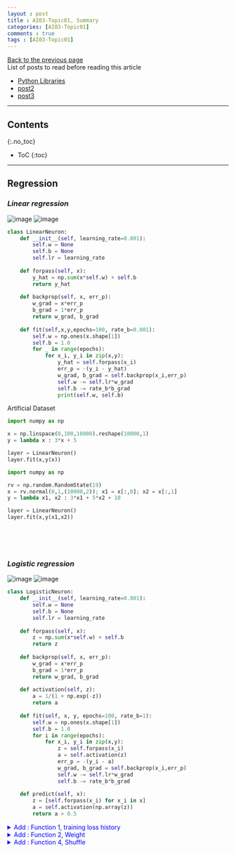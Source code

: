 ```yaml
---
layout : post
title : AI03-Topic01, Summary
categories: [AI03-Topic01]
comments : true
tags : [AI03-Topic01]
---
```

[Back to the previous page](https://userdyk-github.github.io/ai03/AI03-Fundamental-of-deep-learning.html) <br>
List of posts to read before reading this article
- <a href='https://userdyk-github.github.io/pl03/PL03-Libraries.html' target="_blank">Python Libraries</a>
- <a href='https://userdyk-github.github.io/'>post2</a>
- <a href='https://userdyk-github.github.io/'>post3</a>

---

## Contents
{:.no_toc}

* ToC
{:toc}

<hr class="division1">


## **Regression**
### ***Linear regression***
![image](https://user-images.githubusercontent.com/52376448/69369878-291a0480-0ce0-11ea-8615-28ce7d19a464.png)
![image](https://user-images.githubusercontent.com/52376448/69403808-e0456880-0d3e-11ea-9764-7a88e0a4f342.png)

```python
class LinearNeuron:
    def __init__(self, learning_rate=0.001):
        self.w = None
        self.b = None
        self.lr = learning_rate
    
    def forpass(self, x):
        y_hat = np.sum(x*self.w) + self.b
        return y_hat
    
    def backprop(self, x, err_p):
        w_grad = x*err_p
        b_grad = 1*err_p
        return w_grad, b_grad
    
    def fit(self,x,y,epochs=100, rate_b=0.001):
        self.w = np.ones(x.shape[1])
        self.b = 1.0
        for _ in range(epochs):
            for x_i, y_i in zip(x,y):
                y_hat = self.forpass(x_i)
                err_p = -(y_i - y_hat)
                w_grad, b_grad = self.backprop(x_i,err_p)
                self.w -= self.lr*w_grad
                self.b -= rate_b*b_grad
                print(self.w, self.b)
```
<span class="frame3">Artificial Dataset</span><br>
```python
import numpy as np

x = np.linspace(0,100,10000).reshape(10000,1)
y = lambda x : 3*x + 5

layer = LinearNeuron()
layer.fit(x,y(x))
```
```python
import numpy as np

rv = np.random.RandomState(19)
x = rv.normal(0,1,(10000,2)); x1 = x[:,0]; x2 = x[:,1]
y = lambda x1, x2 : 3*x1 + 5*x2 + 10

layer = LinearNeuron()
layer.fit(x,y(x1,x2))
```
<br><br><br>

### ***Logistic regression***
![image](https://user-images.githubusercontent.com/52376448/69402086-28ae5780-0d3a-11ea-9524-632ce29de793.png)
![image](https://user-images.githubusercontent.com/52376448/69403870-0c60e980-0d3f-11ea-95a9-96b0ce2b4cf5.png)

```python
class LogisticNeuron:
    def __init__(self, learning_rate=0.001):
        self.w = None
        self.b = None
        self.lr = learning_rate
        
    def forpass(self, x):
        z = np.sum(x*self.w) + self.b
        return z
    
    def backprop(self, x, err_p):
        w_grad = x*err_p
        b_grad = 1*err_p
        return w_grad, b_grad
    
    def activation(self, z):
        a = 1/(1 + np.exp(-z))
        return a
    
    def fit(self, x, y, epochs=100, rate_b=1):
        self.w = np.ones(x.shape[1])
        self.b = 1.0
        for i in range(epochs):
            for x_i, y_i in zip(x,y):
                z = self.forpass(x_i)
                a = self.activation(z)
                err_p = -(y_i - a)
                w_grad, b_grad = self.backprop(x_i,err_p)
                self.w -= self.lr*w_grad
                self.b -= rate_b*b_grad
    
    def predict(self, x):
        z = [self.forpass(x_i) for x_i in x]
        a = self.activation(np.array(z))
        return a > 0.5
```
<details markdown="1">
<summary class='jb-small' style="color:blue">Add : Function 1, training loss history</summary>
<hr class='division3'>
```python
class metric():
    def __init__(self):
        """<<<F1[1]>>>"""
        self.losses = []
        """<<<F1[1]>>>"""
        
    """<<<F1[4]>>>"""    
    def loss(self):
        plt.clf()
        plt.grid(True)
        plt.plot(self.losses)
        plt.xlabel('Epochs')
        plt.ylabel('Loss')
        display.display(plt.gcf())
        display.clear_output(wait=True)

    def loss_save(self):
        np.savetxt('loss.txt', self.losses)
        plt.clf()
        plt.grid(True)
        plt.plot(self.losses)
        plt.xlabel('Epochs')
        plt.ylabel('Loss')
        plt.savefig('loss.jpg')
    """<<<F1[4]>>>"""    
        
class LogisticNeuron(metric):
    def __init__(self, learning_rate=0.001):
        super().__init__()
        self.w = None
        self.b = None
        self.lr = learning_rate
        
    def forpass(self, x):
        z = np.sum(x*self.w) + self.b
        return z
    
    def backprop(self, x, err_p):
        w_grad = x*err_p
        b_grad = 1*err_p
        return w_grad, b_grad
    
    def activation(self, z):
        a = 1/(1 + np.exp(-z))
        return a
    
    def fit(self, x, y, epochs=100, rate_b=1):
        self.w = np.ones(x.shape[1])
        self.b = 1.0
        for i in range(epochs):
            """<<<F1[2]>>>"""
            loss = 0
            """<<<F1[2]>>>"""
            for x_i, y_i in zip(x,y):
                z = self.forpass(x_i)
                a = self.activation(z)
                err_p = -(y_i - a)
                w_grad, b_grad = self.backprop(x_i,err_p)
                self.w -= self.lr*w_grad
                self.b -= rate_b*b_grad
                """<<<F1[3]"""        
                a = np.clip(a, 1e-10, 1 - 1e-10)
                loss += -(y_i*np.log(a)+(1-y_i)*np.log(1-a))
            self.losses.append(loss/len(y))
            self.loss()
        self.loss_save()
        """F1[3]>>>"""
        
    def predict(self, x):
        z = [self.forpass(x_i) for x_i in x]
        a = self.activation(np.array(z))
        return a > 0.5
```
```python
import numpy as np

rv = np.random.RandomState(19)
x = rv.normal(0,1,(1000,2)); x1 = x[:,0]; x2 = x[:,1]
y = lambda x1, x2 : 1/(1+np.exp(-3*x1 -5*x2 - 10))

layer = LogisticNeuron()
layer.fit(x,y(x1,x2))
```
```python
plt.plot(layer.losses)
```
<hr class='division3'>
</details>

<details markdown="1">
<summary class='jb-small' style="color:blue">Add : Function 2, Weight</summary>
<hr class='division3'>
```python
class metric():
    def __init__(self):
        """<<<F2[1]>>>"""
        self.weights = []
        """<<<F2[1]>>>"""
        
    """<<<F2[3]>>>"""    
    def w_history(self):
        print(*self.w, self.b)
        display.clear_output(wait=True)

    def w_history_save(self):
        np.savetxt('weight.txt', self.weights)
    """<<<F2[3]>>>"""


class LogisticNeuron(metric):
    def __init__(self, learning_rate=0.001):
        super().__init__()
        self.w = None
        self.b = None
        self.lr = learning_rate
        
    def forpass(self, x):
        z = np.sum(x*self.w) + self.b
        return z
    
    def backprop(self, x, err_p):
        w_grad = x*err_p
        b_grad = 1*err_p
        return w_grad, b_grad
    
    def activation(self, z):
        a = 1/(1 + np.exp(-z))
        return a
    
    def fit(self, x, y, epochs=100, rate_b=1):
        self.w = np.ones(x.shape[1])
        self.b = 1.0
        for i in range(epochs):
            for x_i, y_i in zip(x,y):
                z = self.forpass(x_i)
                a = self.activation(z)
                err_p = -(y_i - a)
                w_grad, b_grad = self.backprop(x_i,err_p)
                self.w -= self.lr*w_grad
                self.b -= rate_b*b_grad
            """<<<F2[2]"""
            self.weights.append([*self.w, self.b])
            self.w_history()
        self.w_history_save()
        """F2[2]>>>"""
        
    def predict(self, x):
        z = [self.forpass(x_i) for x_i in x]
        a = self.activation(np.array(z))
        return a > 0.5
```
<hr class='division3'>
</details>


<details markdown="1">
<summary class='jb-small' style="color:blue">Add : Function 3, Bias</summary>
<hr class='division3'>
```python
class LogisticNeuron:
    def __init__(self, learning_rate=0.001):
        self.w = None
        self.b = None
        self.lr = learning_rate        
        
    def forpass(self, x):
        z = np.sum(x*self.w) + self.b
        return z
    
    def backprop(self, x, err_p):
        w_grad = x*err_p
        b_grad = 1*err_p
        return w_grad, b_grad
    
    """<<<F3[1]>>>"""
    def add_bias(self, x):
        return np.c_p[np.ones((x.shape[0],1)),x]
    """<<<F3[1]>>>"""
    
    def activation(self, z):
        a = 1/(1 + np.exp(-z))
        return a
    
    def fit(self, x, y, epochs=100, rate_b=1):
        self.w = np.ones(x.shape[1])
        self.b = 1.0
        for i in range(epochs):    
            for x_i, y_i in zip(x,y):
                z = self.forpass(x_i)
                a = self.activation(z)
                err_p = -(y_i - a)
                w_grad, b_grad = self.backprop(x_i,err_p)
                self.w -= self.lr*w_grad
                self.b -= rate_b*b_grad
    
    def predict(self, x):
        z = [self.forpass(x_i) for x_i in x]
        a = self.activation(np.array(z))
        return a > 0.5
```
<hr class='division3'>
</details>
<details markdown="1">
<summary class='jb-small' style="color:blue">Add : Function 4, Shuffle</summary>
<hr class='division3'>
```python
class LogisticNeuron:
    def __init__(self, learning_rate=0.001):
        self.w = None
        self.b = None
        self.lr = learning_rate        
        
    def forpass(self, x):
        z = np.sum(x*self.w) + self.b
        return z
    
    def backprop(self, x, err_p):
        w_grad = x*err_p
        b_grad = 1*err_p
        return w_grad, b_grad
    
    def activation(self, z):
        a = 1/(1 + np.exp(-z))
        return a
    
    def fit(self, x, y, epochs=100, rate_b=1):
        self.w = np.ones(x.shape[1])
        self.b = 1.0
        for i in range(epochs):
            """<<<F4[1]>>>"""
            indexes = np.random.permutation(np.arange(len(x))) 
            for i in indexes:                                  
                z = self.forpass(x[i])                         
                a = self.activation(z)                         
                err_p = -(y[i] - a)                            
                w_grad, b_grad = self.backprop(x[i], err_p)    
                self.w -= self.lr*w_grad
                self.b -= rate_b*b_grad
            """<<<F4[1]>>>"""
            
    def predict(self, x):
        z = [self.forpass(x_i) for x_i in x]
        a = self.activation(np.array(z))
        return a > 0.5
```
<hr class='division3'>
</details>
<span class="frame3">Artificial Dataset</span><br>
```python
import numpy as np

rv = np.random.RandomState(19)
x = rv.normal(0,1,(10000,2)); x1 = x[:,0]; x2 = x[:,1]
y = lambda x1, x2 : 1/(1+np.exp(-3*x1 -5*x2 - 10))

layer = LogisticNeuron()
layer.fit(x,y(x1,x2))
```
<span class="frame3">Real Dataset</span><br>
```python
import numpy as np
from sklearn.datasets import load_breast_cancer
from sklearn.model_selection import train_test_split

loaded_dataset = load_breast_cancer()
x = loaded_dataset.data
y = loaded_dataset.target
x_train, x_test, y_train, y_test = train_test_split(x,y,stratify=y,test_size=0.2,random_state=42)

layer=LogisticNeuron()
layer.fit(x_train,y_train)
```
<br><br><br>

### ***Latest Version SingleLayer***
```python
class metric():
    def __init__(self):
        self.losses = []
        self.weights = []
        
    def loss(self):
        plt.clf()
        plt.grid(True)
        plt.plot(self.losses)
        plt.xlabel('Epochs')
        plt.ylabel('Loss')
        display.display(plt.gcf())
        #display.clear_output(wait=True)

    def loss_save(self):
        np.savetxt('loss.txt', self.losses)
        plt.clf()
        plt.grid(True)
        plt.plot(self.losses)
        plt.xlabel('Epochs')
        plt.ylabel('Loss')
        plt.savefig('loss.jpg')
        
    def w_history(self):
        print(*self.w, self.b)
        display.clear_output(wait=True)

    def w_history_save(self):
        np.savetxt('weight.txt', self.weights)


class SingleLayer(metric):
    def __init__(self, learning_rate=0.001):
        super().__init__()
        self.w = None
        self.b = None
        self.lr = learning_rate                
    
    def forpass(self, x):
        z = np.sum(x*self.w) + self.b
        return z
    
    def backprop(self, x ,err_p):
        w_grad = x * err_p
        b_grad = 1 * err_p
        return w_grad, b_grad
    
    def add_bias(self, x):
        return np.c_p[np.ones((x.shape[0],1)),x]
    
    def activation(self, z):
        a = 1 / (1 + np.exp(-z))
        return a
    
    def fit(self, x, y, epochs=100, rate_b=1):
        self.w = np.ones(x.shape[1])
        self.b = 1.0
        for i in range(epochs):
            loss = 1.0
            indexes = np.random.permutation(np.arange(len(x)))
            for i in indexes:
                z = self.forpass(x[i])
                a = self.activation(z)
                err_p = -(y[i] - a)
                w_grad, b_grad = self.backprop(x[i], err_p)
                self.w -= self.lr*w_grad
                self.b -= rate_b*b_grad
                a = np.clip(a, 1e-10, 1 - 1e-10)                
                loss += -(y[i]*np.log(a)+(1-y[i])*np.log(1-a))
            self.losses.append(loss/len(y))
            self.loss()
            self.weights.append([*self.w, self.b])
            self.w_history()
        self.loss_save()
        self.w_history_save()
        
    def predict(self, x):
        z = [self.forpass(x_i) for x_i in x]
        return np.array(z) > 0
    
    def score(self, x, y):
        return np.mean(self.predict(x) == y)
```
<span class="frame3">Artificial Dataset</span><br>
```python
import numpy as np

rv = np.random.RandomState(19)
x = rv.normal(0,1,(10000,2)); x1 = x[:,0]; x2 = x[:,1]
y = lambda x1, x2 : 1/(1+np.exp(-3*x1 -5*x2 - 10))

layer = SingleLayer()
layer.fit(x,y(x1,x2))
```
<span class="frame3">Real Dataset</span><br>
```python
import numpy as np
from sklearn.datasets import load_breast_cancer
from sklearn.model_selection import train_test_split

loaded_dataset = load_breast_cancer()
x = loaded_dataset.data
y = loaded_dataset.target
x_train, x_test, y_train, y_test = train_test_split(x,y,stratify=y,test_size=0.2,random_state=42)

layer=SingleLayer()
layer.fit(x_train,y_train)
layer.score(x_test,y_test)
```
<details markdown="1">
<summary class='jb-small' style="color:blue">by scikit-learn</summary>
<hr class='division3'>
```python
import numpy as np
from sklearn.datasets import load_breast_cancer
from sklearn.model_selection import train_test_split
from sklearn.linear_model import SGDClassifier

loaded_dataset = load_breast_cancer()
x = loaded_dataset.data
y = loaded_dataset.target
x_train, x_test, y_train, y_test = train_test_split(x,y,stratify=y,test_size=0.2,random_state=42)

sgd = SGDClassifier(loss='log', max_iter=100, tol=1e-3, random_state=42)
sgd.fit(x_train, y_train)
sgd.score(x_test,y_test)
```
<hr class='division3'>
</details>

<br><br><br>

<hr class="division2">

## **Training skills on sigle layer(binaray classification)**

### ***Version 0 : Basic model of single layer***
Bias(F3) + Shuffle(F4)

```python
class SingleLayer:
    def __init__(self, learning_rate=0.1):
        self.w = None
        self.b = None
        self.lr = learning_rate
        
    def forpass(self, x):
        z = np.sum(x*self.w) + self.b
        return z
    
    def backprop(self, x ,err_p):
        w_grad = x * err_p
        b_grad = 1 * err_p
        return w_grad, b_grad
    
    def activation(self, z):
        a = 1 / (1 + np.exp(-z))
        return a
    
    def fit(self, x, y, epochs=100, rate_b=1):
        self.w = np.ones(x.shape[1])
        self.b = 0
        for i in range(epochs):
            indexes = np.random.permutation(np.arange(len(x)))            
            for i in indexes:
                z = self.forpass(x[i])
                a = self.activation(z)
                err_p = -(y[i] - a)
                w_grad, b_grad = self.backprop(x[i], err_p)
                self.w -= self.lr*w_grad
                self.b -= rate_b*b_grad
        
    def predict(self, x):
        z = [self.forpass(x_i) for x_i in x]
        return np.array(z) > 0
    
    def score(self, x, y):
        return np.mean(self.predict(x) == y)
```
<span class="frame3">Artificial Dataset</span><br>
```python
import numpy as np
from sklearn.model_selection import train_test_split

rv = np.random.RandomState(19)
x = rv.normal(0,1,(10000,2)); x1 = x[:,0]; x2 = x[:,1]
y = lambda x1, x2 : 1/(1+np.exp(-3*x1 -5*x2 - 10))

x_train_all, x_test, y_train_all, y_test = train_test_split(x, y(x1,x2), test_size=0.2, random_state=42)
x_train, x_val, y_train, y_val = train_test_split(x_train_all, y_train_all, test_size=0.2, random_state=42)

layer = SingleLayer()
layer.fit(x_train,y_train)
layer.score(x_test,y_test)
```
<details markdown="1">
<summary class='jb-small' style="color:blue">OUTPUT</summary>
<hr class='division3'>
<hr class='division3'>
</details>
<br>
<span class="frame3">Real Dataset</span><br>
```python
import numpy as np
from sklearn.datasets import load_breast_cancer
from sklearn.model_selection import train_test_split

loaded_dataset = load_breast_cancer()
x = loaded_dataset.data
y = loaded_dataset.target
x_train_all, x_test, y_train_all, y_test = train_test_split(x, y, test_size=0.2, random_state=42)
x_train, x_val, y_train, y_val = train_test_split(x_train_all, y_train_all, test_size=0.2, random_state=42)

layer=SingleLayer()
layer.fit(x_train,y_train)
layer.score(x_test,y_test)
```
<details markdown="1">
<summary class='jb-small' style="color:blue">OUTPUT</summary>
<hr class='division3'>
<hr class='division3'>
</details>
<br><br><br>

---


### ***Version 1 : Update loss according to weight history about train-dataset***
```python
class SingleLayer:
    def __init__(self, learning_rate=0.1):
        self.w = None
        self.b = None
        self.lr = learning_rate
        """<<<V1>>>"""
        self.losses = []
        self.weights = []
        """<<<V1>>>"""
        
    def forpass(self, x):
        z = np.sum(x*self.w) + self.b
        return z
    
    def backprop(self, x ,err_p):
        w_grad = x * err_p
        b_grad = 1 * err_p
        return w_grad, b_grad
    
    def activation(self, z):
        a = 1 / (1 + np.exp(-z))
        return a
    
    def fit(self, x, y, epochs=100, rate_b=1):
        self.w = np.ones(x.shape[1])
        self.b = 0
        """<<<V1>>>"""
        self.weights.append(self.w.copy())
        """<<<V1>>>"""
        for i in range(epochs):
            """<<<V1>>>"""
            loss = 0
            """<<<V1>>>"""
            indexes = np.random.permutation(np.arange(len(x)))            
            for i in indexes:
                z = self.forpass(x[i])
                a = self.activation(z)
                err_p = -(y[i] - a)
                w_grad, b_grad = self.backprop(x[i], err_p)
                self.w -= self.lr*w_grad
                self.b -= rate_b*b_grad
                """<<<V1"""
                self.weights.append(self.w.copy())
                a = np.clip(a, 1e-10, 1 - 1e-10)                
                loss += -(y[i]*np.log(a)+(1-y[i])*np.log(1-a))
            self.losses.append(loss/len(y))
            """V1>>>"""
        
    def predict(self, x):
        z = [self.forpass(x_i) for x_i in x]
        return np.array(z) > 0
    
    def score(self, x, y):
        return np.mean(self.predict(x) == y)
```
<span class="frame3">Artificial Dataset</span><br>
```python
import numpy as np
from sklearn.model_selection import train_test_split

rv = np.random.RandomState(19)
x = rv.normal(0,1,(10000,2)); x1 = x[:,0]; x2 = x[:,1]
y = lambda x1, x2 : 1/(1+np.exp(-3*x1 -5*x2 - 10))

x_train_all, x_test, y_train_all, y_test = train_test_split(x, y(x1,x2), test_size=0.2, random_state=42)
x_train, x_val, y_train, y_val = train_test_split(x_train_all, y_train_all, test_size=0.2, random_state=42)

layer = SingleLayer()
layer.fit(x_train,y_train)
layer.score(x_test,y_test)
```
<details markdown="1">
<summary class='jb-small' style="color:blue">OUTPUT</summary>
<hr class='division3'>
<hr class='division3'>
</details>
<br>
<span class="frame3">Real Dataset</span><br>
```python
import numpy as np
from sklearn.datasets import load_breast_cancer
from sklearn.model_selection import train_test_split

loaded_dataset = load_breast_cancer()
x = loaded_dataset.data
y = loaded_dataset.target
x_train_all, x_test, y_train_all, y_test = train_test_split(x, y, test_size=0.2, random_state=42)
x_train, x_val, y_train, y_val = train_test_split(x_train_all, y_train_all, test_size=0.2, random_state=42)

layer=SingleLayer()
layer.fit(x_train,y_train)
layer.score(x_test,y_test)
```
<details markdown="1">
<summary class='jb-small' style="color:blue">OUTPUT</summary>
<hr class='division3'>
<hr class='division3'>
</details>

<br><br><br>

---

### ***Version 2 : Standardization***
```python
class SingleLayer:
    def __init__(self, learning_rate=0.1):
        self.w = None
        self.b = None
        self.lr = learning_rate
        
    def forpass(self, x):
        z = np.sum(x*self.w) + self.b
        return z
    
    def backprop(self, x ,err_p):
        w_grad = x * err_p
        b_grad = 1 * err_p
        return w_grad, b_grad
    
    def activation(self, z):
        a = 1 / (1 + np.exp(-z))
        return a
    
    def fit(self, x, y, epochs=100, rate_b=1):
        self.w = np.ones(x.shape[1])
        self.b = 0
        for i in range(epochs):
            indexes = np.random.permutation(np.arange(len(x)))            
            for i in indexes:
                z = self.forpass(x[i])
                a = self.activation(z)
                err_p = -(y[i] - a)
                w_grad, b_grad = self.backprop(x[i], err_p)
                self.w -= self.lr*w_grad
                self.b -= rate_b*b_grad
        
    def predict(self, x):
        z = [self.forpass(x_i) for x_i in x]
        return np.array(z) > 0
    
    def score(self, x, y):
        return np.mean(self.predict(x) == y)
```
<span class="frame3">Artificial Dataset</span><br>
```python
import numpy as np
from sklearn.model_selection import train_test_split

rv = np.random.RandomState(19)
x = rv.normal(0,1,(10000,2)); x1 = x[:,0]; x2 = x[:,1]
y = lambda x1, x2 : 1/(1+np.exp(-3*x1 -5*x2 - 10))

x_train_all, x_test, y_train_all, y_test = train_test_split(x, y(x1,x2), test_size=0.2, random_state=42)
x_train, x_val, y_train, y_val = train_test_split(x_train_all, y_train_all, test_size=0.2, random_state=42)

"""<<<V2>>>"""
x_train_mean = np.mean(x_train, axis=0)
x_train_std = np.std(x_train, axis=0)
x_train_scaled = (x_train - x_train_mean)/x_train_std

x_val_mean = np.mean(x_val, axis=0)
x_val_std = np.std(x_val, axis=0)
x_val_scaled = (x_val - x_val_mean)/x_val_std

x_test_mean = np.mean(x_test, axis=0)
x_test_std = np.std(x_test, axis=0)
x_test_scaled = (x_test - x_test_mean)/x_test_std
"""<<<V2>>>"""

layer = SingleLayer()
layer.fit(x_train,y_train)
layer.score(x_test,y_test)
```
<details markdown="1">
<summary class='jb-small' style="color:blue">OUTPUT</summary>
<hr class='division3'>
<hr class='division3'>
</details>
<br>
<span class="frame3">Real Dataset</span><br>
```python
import numpy as np
from sklearn.datasets import load_breast_cancer
from sklearn.model_selection import train_test_split

loaded_dataset = load_breast_cancer()
x = loaded_dataset.data
y = loaded_dataset.target
x_train_all, x_test, y_train_all, y_test = train_test_split(x, y, test_size=0.2, random_state=42)
x_train, x_val, y_train, y_val = train_test_split(x_train_all, y_train_all, test_size=0.2, random_state=42)

"""<<<V2>>>"""
x_train_mean = np.mean(x_train, axis=0)
x_train_std = np.std(x_train, axis=0)
x_train_scaled = (x_train - x_train_mean)/x_train_std

x_val_mean = np.mean(x_val, axis=0)
x_val_std = np.std(x_val, axis=0)
x_val_scaled = (x_val - x_val_mean)/x_val_std

x_test_mean = np.mean(x_test, axis=0)
x_test_std = np.std(x_test, axis=0)
x_test_scaled = (x_test - x_test_mean)/x_test_std
"""<<<V2>>>"""

layer=SingleLayer()
layer.fit(x_train,y_train)
layer.score(x_test,y_test)
```
<details markdown="1">
<summary class='jb-small' style="color:blue">OUTPUT</summary>
<hr class='division3'>
<hr class='division3'>
</details>

<br><br><br>

---

### ***Version 3 : Update loss according to weight history about validation-dataset***
```python
class SingleLayer:
    def __init__(self, learning_rate=0.1):
        self.w = None
        self.b = None
        self.lr = learning_rate
        """<<<V3>>>"""
        self.val_losses = []
        self.weights = []
        """<<<V3>>>"""
    
    """<<<V3>>>"""
    def update_val_loss(self, x_val, y_val):
        if x_val is None:
            return
        val_loss = 0
        for i in range(len(x_val)):
            z = self.forpass(x_val[i])
            a = self.activation(z)
            a = np.clip(a, 1e-10, 1-1e-10)
            val_loss += -(y_val[i]*np.log(a) + (1-y_val[i])*np.log(1-a))
        self.val_losses.append(val_loss/len(y_val))
    """<<<V3>>>"""
    
    def forpass(self, x):
        z = np.sum(x*self.w) + self.b
        return z
    
    def backprop(self, x ,err_p):
        w_grad = x * err_p
        b_grad = 1 * err_p
        return w_grad, b_grad
    
    def activation(self, z):
        a = 1 / (1 + np.exp(-z))
        return a
    
    """<<<V3"""
    def fit(self, x, y, epochs=100, rate_b=1, x_val=None, y_val=None):
        """V3>>>"""
        self.w = np.ones(x.shape[1])
        self.b = 0
        """<<<V3>>>"""
        self.weights.append(self.w.copy())
        """<<<V3>>>"""
        for i in range(epochs):
            indexes = np.random.permutation(np.arange(len(x)))            
            for i in indexes:
                z = self.forpass(x[i])
                a = self.activation(z)
                err_p = -(y[i] - a)
                w_grad, b_grad = self.backprop(x[i], err_p)
                self.w -= self.lr*w_grad
                self.b -= rate_b*b_grad
                """<<<V3"""
                self.weights.append(self.w.copy())
            self.update_val_loss(x_val, y_val)
            """V3>>>"""
            
    def predict(self, x):
        z = [self.forpass(x_i) for x_i in x]
        return np.array(z) > 0
    
    def score(self, x, y):
        return np.mean(self.predict(x) == y)
```
<span class="frame3">Artificial Dataset</span><br>
```python
import numpy as np
from sklearn.model_selection import train_test_split

rv = np.random.RandomState(19)
x = rv.normal(0,1,(10000,2)); x1 = x[:,0]; x2 = x[:,1]
y = lambda x1, x2 : 1/(1+np.exp(-3*x1 -5*x2 - 10))

x_train_all, x_test, y_train_all, y_test = train_test_split(x, y(x1,x2), test_size=0.2, random_state=42)
x_train, x_val, y_train, y_val = train_test_split(x_train_all, y_train_all, test_size=0.2, random_state=42)

layer = SingleLayer()
"""<<<V3>>>"""
layer.fit(x_train,y_train,x_val=x_val,y_val=y_val)
"""<<<V3>>>"""
layer.score(x_test,y_test)
```
<details markdown="1">
<summary class='jb-small' style="color:blue">OUTPUT</summary>
<hr class='division3'>
<hr class='division3'>
</details>
<br>
<span class="frame3">Real Dataset</span><br>
```python
import numpy as np
from sklearn.datasets import load_breast_cancer
from sklearn.model_selection import train_test_split

loaded_dataset = load_breast_cancer()
x = loaded_dataset.data
y = loaded_dataset.target
x_train_all, x_test, y_train_all, y_test = train_test_split(x, y, test_size=0.2, random_state=42)
x_train, x_val, y_train, y_val = train_test_split(x_train_all, y_train_all, test_size=0.2, random_state=42)

layer=SingleLayer()
"""<<<V3>>>"""
layer.fit(x_train,y_train,x_val=x_val,y_val=y_val)
"""<<<V3>>>"""
layer.score(x_test,y_test)
```
<details markdown="1">
<summary class='jb-small' style="color:blue">OUTPUT</summary>
<hr class='division3'>
<hr class='division3'>
</details>

<br><br><br>

---

### ***Version 4 : Early stopping***
```python
class SingleLayer:
    def __init__(self, learning_rate=0.1):
        self.w = None
        self.b = None
        self.lr = learning_rate
        
    def forpass(self, x):
        z = np.sum(x*self.w) + self.b
        return z
    
    def backprop(self, x ,err_p):
        w_grad = x * err_p
        b_grad = 1 * err_p
        return w_grad, b_grad
    
    def activation(self, z):
        a = 1 / (1 + np.exp(-z))
        return a
    
    def fit(self, x, y, epochs=100, rate_b=1):
        self.w = np.ones(x.shape[1])
        self.b = 0
        for i in range(epochs):
            indexes = np.random.permutation(np.arange(len(x)))            
            for i in indexes:
                z = self.forpass(x[i])
                a = self.activation(z)
                err_p = -(y[i] - a)
                w_grad, b_grad = self.backprop(x[i], err_p)
                self.w -= self.lr*w_grad
                self.b -= rate_b*b_grad
        
    def predict(self, x):
        z = [self.forpass(x_i) for x_i in x]
        return np.array(z) > 0
    
    def score(self, x, y):
        return np.mean(self.predict(x) == y)
```
<span class="frame3">Artificial Dataset</span><br>
```python
import numpy as np
from sklearn.model_selection import train_test_split

rv = np.random.RandomState(19)
x = rv.normal(0,1,(10000,2)); x1 = x[:,0]; x2 = x[:,1]
y = lambda x1, x2 : 1/(1+np.exp(-3*x1 -5*x2 - 10))

x_train_all, x_test, y_train_all, y_test = train_test_split(x, y(x1,x2), test_size=0.2, random_state=42)
x_train, x_val, y_train, y_val = train_test_split(x_train_all, y_train_all, test_size=0.2, random_state=42)

layer = SingleLayer()
"""<<<V4>>>"""
layer.fit(x_train,y_train, epochs=20)
"""<<<V4>>>"""
layer.score(x_test,y_test)
```
<details markdown="1">
<summary class='jb-small' style="color:blue">OUTPUT</summary>
<hr class='division3'>
<hr class='division3'>
</details>
<br>
<span class="frame3">Real Dataset</span><br>
```python
import numpy as np
from sklearn.datasets import load_breast_cancer
from sklearn.model_selection import train_test_split

loaded_dataset = load_breast_cancer()
x = loaded_dataset.data
y = loaded_dataset.target
x_train_all, x_test, y_train_all, y_test = train_test_split(x, y, test_size=0.2, random_state=42)
x_train, x_val, y_train, y_val = train_test_split(x_train_all, y_train_all, test_size=0.2, random_state=42)

layer=SingleLayer()
"""<<<V4>>>"""
layer.fit(x_train,y_train, epochs=20)
"""<<<V4>>>"""
layer.score(x_test,y_test)
```
<details markdown="1">
<summary class='jb-small' style="color:blue">OUTPUT</summary>
<hr class='division3'>
<hr class='division3'>
</details>

<br><br><br>

---

### ***Version 5 : Regularization(L1, L2)***
```python
class SingleLayer:
    """<<<V5"""
    def __init__(self, learning_rate=0.1, l1=0, l2=0):
        """V5>>>"""
        self.w = None
        self.b = None
        self.lr = learning_rate
        """<<<V5>>>"""
        self.losses = []
        self.val_losses = []
        self.l1 = l1
        self.l2 = l2
        """<<<V5>>>"""
        
    """<<<V5>>>"""    
    def reg_loss(self):
        return self.l1*np.sum(np.abs(self.w)) + self.l2/2*np.sum(self.w**2)
        
    def update_val_loss(self, x_val, y_val):
        if x_val is None:
            return
        val_loss = 0
        for i in range(len(x_val)):
            z = self.forpass(x_val[i])
            a = self.activation(z)
            a = np.clip(a, 1e-10, 1-1e-10)
            val_loss += -(y_val[i]*np.log(a) + (1-y_val[i])*np.log(1-a))
        self.val_losses.append(val_loss/len(y_val) + self.reg_loss())
    """<<<V5>>>"""
    
    def forpass(self, x):
        z = np.sum(x*self.w) + self.b
        return z
    
    def backprop(self, x ,err_p):
        w_grad = x * err_p
        b_grad = 1 * err_p
        return w_grad, b_grad
    
    def activation(self, z):
        a = 1 / (1 + np.exp(-z))
        return a
    
    def fit(self, x, y, epochs=100, rate_b=1, x_val=None, y_val=None):
        self.w = np.ones(x.shape[1])
        self.b = 0
        for i in range(epochs):
            """<<<V5>>>"""
            loss = 0
            """<<<V5>>>"""
            indexes = np.random.permutation(np.arange(len(x)))            
            for i in indexes:
                z = self.forpass(x[i])
                a = self.activation(z)
                err_p = -(y[i] - a)
                w_grad, b_grad = self.backprop(x[i], err_p)
                """<<<V5>>>"""
                w_grad += self.l1*np.sign(self.w) + self.l2*self.w
                """<<<V5>>>"""
                self.w -= self.lr*w_grad
                self.b -= rate_b*b_grad
                """<<<V5"""
                a = np.clip(a, 1e-10, 1 - 1e-10)                
                loss += -(y[i]*np.log(a)+(1-y[i])*np.log(1-a))
            self.losses.append(loss/len(y) + self.reg_loss())
            self.update_val_loss(x_val, y_val)
            """V5>>>"""
        
    def predict(self, x):
        z = [self.forpass(x_i) for x_i in x]
        return np.array(z) > 0
    
    def score(self, x, y):
        return np.mean(self.predict(x) == y)
```
<span class="frame3">Artificial Dataset</span><br>
```python
import numpy as np
from sklearn.model_selection import train_test_split

rv = np.random.RandomState(19)
x = rv.normal(0,1,(10000,2)); x1 = x[:,0]; x2 = x[:,1]
y = lambda x1, x2 : 1/(1+np.exp(-3*x1 -5*x2 - 10))

x_train_all, x_test, y_train_all, y_test = train_test_split(x, y(x1,x2), test_size=0.2, random_state=42)
x_train, x_val, y_train, y_val = train_test_split(x_train_all, y_train_all, test_size=0.2, random_state=42)

"""<<<V5>>>"""
layer = SingleLayer(l1=0.01,l2=0)
layer.fit(x_train,y_train,x_val=x_val,y_val=y_val)
"""<<<V5>>>"""
layer.score(x_test,y_test)
```
<details markdown="1">
<summary class='jb-small' style="color:blue">OUTPUT</summary>
<hr class='division3'>
<hr class='division3'>
</details>
<br>
<span class="frame3">Real Dataset</span><br>
```python
import numpy as np
from sklearn.datasets import load_breast_cancer
from sklearn.model_selection import train_test_split

loaded_dataset = load_breast_cancer()
x = loaded_dataset.data
y = loaded_dataset.target
x_train_all, x_test, y_train_all, y_test = train_test_split(x, y, test_size=0.2, random_state=42)
x_train, x_val, y_train, y_val = train_test_split(x_train_all, y_train_all, test_size=0.2, random_state=42)

"""<<<V5>>>"""
layer=SingleLayer(l1=0.01,l2=0)
layer.fit(x_train,y_train,x_val=x_val,y_val=y_val)
"""<<<V5>>>"""
layer.score(x_test,y_test)
```
<details markdown="1">
<summary class='jb-small' style="color:blue">OUTPUT</summary>
<hr class='division3'>
<hr class='division3'>
</details>

<br><br><br>

---

### ***Version 6 : k-fold validation***
```python
class SingleLayer:
    def __init__(self, learning_rate=0.1):
        self.w = None
        self.b = None
        self.lr = learning_rate
        
    def forpass(self, x):
        z = np.sum(x*self.w) + self.b
        return z
    
    def backprop(self, x ,err_p):
        w_grad = x * err_p
        b_grad = 1 * err_p
        return w_grad, b_grad
    
    def activation(self, z):
        a = 1 / (1 + np.exp(-z))
        return a
    
    def fit(self, x, y, epochs=100, rate_b=1):
        self.w = np.ones(x.shape[1])
        self.b = 0
        for i in range(epochs):
            indexes = np.random.permutation(np.arange(len(x)))            
            for i in indexes:
                z = self.forpass(x[i])
                a = self.activation(z)
                err_p = -(y[i] - a)
                w_grad, b_grad = self.backprop(x[i], err_p)
                self.w -= self.lr*w_grad
                self.b -= rate_b*b_grad
        
    def predict(self, x):
        z = [self.forpass(x_i) for x_i in x]
        return np.array(z) > 0
    
    def score(self, x, y):
        return np.mean(self.predict(x) == y)
```
<span class="frame3">Artificial Dataset</span><br>
```python
import numpy as np
from sklearn.model_selection import train_test_split

rv = np.random.RandomState(19)
x = rv.normal(0,1,(10000,2)); x1 = x[:,0]; x2 = x[:,1]
y = lambda x1, x2 : 1/(1+np.exp(-3*x1 -5*x2 - 10))

x_train_all, x_test, y_train_all, y_test = train_test_split(x, y(x1,x2), test_size=0.2, random_state=42)
x_train, x_val, y_train, y_val = train_test_split(x_train_all, y_train_all, test_size=0.2, random_state=42)

layer = SingleLayer()
layer.fit(x_train,y_train)
layer.score(x_test,y_test)
```
<details markdown="1">
<summary class='jb-small' style="color:blue">OUTPUT</summary>
<hr class='division3'>
<hr class='division3'>
</details>
<br>
<span class="frame3">Real Dataset</span><br>
```python
import numpy as np
from sklearn.datasets import load_breast_cancer
from sklearn.model_selection import train_test_split

loaded_dataset = load_breast_cancer()
x = loaded_dataset.data
y = loaded_dataset.target
x_train_all, x_test, y_train_all, y_test = train_test_split(x, y, test_size=0.2, random_state=42)
x_train, x_val, y_train, y_val = train_test_split(x_train_all, y_train_all, test_size=0.2, random_state=42)

layer=SingleLayer()
layer.fit(x_train,y_train)
layer.score(x_test,y_test)
```
<details markdown="1">
<summary class='jb-small' style="color:blue">OUTPUT</summary>
<hr class='division3'>
<hr class='division3'>
</details>

<br><br><br>


---


### ***Version 7 : Vectorization***
```python
class SingleLayer:
    def __init__(self, learning_rate=0.1):
        self.w = None
        self.b = None
        self.lr = learning_rate
        
    def forpass(self, x):
        z = np.sum(x*self.w) + self.b
        return z
    
    def backprop(self, x ,err_p):
        w_grad = x * err_p
        b_grad = 1 * err_p
        return w_grad, b_grad
    
    def activation(self, z):
        a = 1 / (1 + np.exp(-z))
        return a
    
    def fit(self, x, y, epochs=100, rate_b=1):
        self.w = np.ones(x.shape[1])
        self.b = 0
        for i in range(epochs):
            indexes = np.random.permutation(np.arange(len(x)))            
            for i in indexes:
                z = self.forpass(x[i])
                a = self.activation(z)
                err_p = -(y[i] - a)
                w_grad, b_grad = self.backprop(x[i], err_p)
                self.w -= self.lr*w_grad
                self.b -= rate_b*b_grad
        
    def predict(self, x):
        z = [self.forpass(x_i) for x_i in x]
        return np.array(z) > 0
    
    def score(self, x, y):
        return np.mean(self.predict(x) == y)
```
<span class="frame3">Artificial Dataset</span><br>
```python
import numpy as np
from sklearn.model_selection import train_test_split

rv = np.random.RandomState(19)
x = rv.normal(0,1,(10000,2)); x1 = x[:,0]; x2 = x[:,1]
y = lambda x1, x2 : 1/(1+np.exp(-3*x1 -5*x2 - 10))

x_train_all, x_test, y_train_all, y_test = train_test_split(x, y(x1,x2), test_size=0.2, random_state=42)
x_train, x_val, y_train, y_val = train_test_split(x_train_all, y_train_all, test_size=0.2, random_state=42)

layer = SingleLayer()
layer.fit(x_train,y_train)
layer.score(x_test,y_test)
```
<details markdown="1">
<summary class='jb-small' style="color:blue">OUTPUT</summary>
<hr class='division3'>
<hr class='division3'>
</details>
<br>
<span class="frame3">Real Dataset</span><br>
```python
import numpy as np
from sklearn.datasets import load_breast_cancer
from sklearn.model_selection import train_test_split

loaded_dataset = load_breast_cancer()
x = loaded_dataset.data
y = loaded_dataset.target
x_train_all, x_test, y_train_all, y_test = train_test_split(x, y, test_size=0.2, random_state=42)
x_train, x_val, y_train, y_val = train_test_split(x_train_all, y_train_all, test_size=0.2, random_state=42)

layer=SingleLayer()
layer.fit(x_train,y_train)
layer.score(x_test,y_test)
```
<details markdown="1">
<summary class='jb-small' style="color:blue">OUTPUT</summary>
<hr class='division3'>
<hr class='division3'>
</details>

<br><br><br>

<hr class="division2">

## **Multi Layer**
### ***Dual Layer***
<br><br><br>

<hr class="division2">

## **Classification**
<br><br><br>

<hr class="division2">

## **Convolutional neural network**
<br><br><br>

<hr class="division2">

## **Recurrent neural network**
<br><br><br>

<hr class="division1">

List of posts followed by this article
- [post1](https://userdyk-github.github.io/)
- <a href='https://userdyk-github.github.io/'>post2</a>
- <a href='https://userdyk-github.github.io/'>post3</a>

---

Reference
- [post1](https://userdyk-github.github.io/)
- <a href='https://userdyk-github.github.io/'>post2</a>
- <a href='https://userdyk-github.github.io/'>post3</a>

---

<details markdown="1">
<summary class='jb-small' style="color:blue">OUTPUT</summary>
<hr class='division3'>
<hr class='division3'>
</details>


